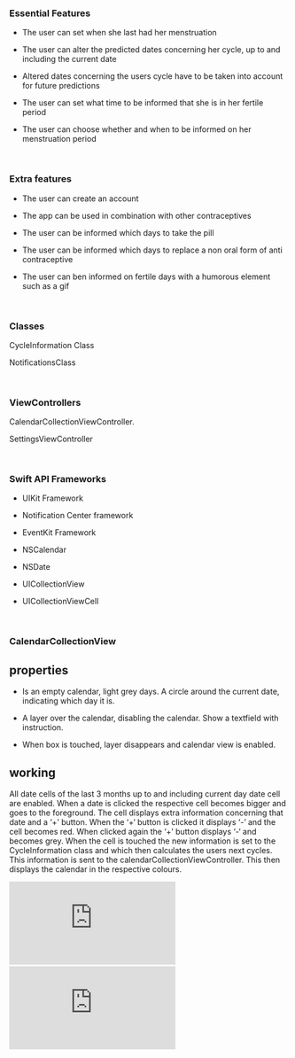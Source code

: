 ### Essential Features

-   The user can set when she last had her menstruation

-   The user can alter the predicted dates concerning her cycle, up to and
    including the current date

-   Altered dates concerning the users cycle have to be taken into account for
    future predictions

-   The user can set what time to be informed that she is in her fertile period

-   The user can choose whether and when to be informed on her menstruation
    period

 

### Extra features 

-   The user can create an account

-   The app can be used in combination with other contraceptives

-   The user can be informed which days to take the pill

-   The user can be informed which days to replace a non oral form of anti
    contraceptive

-   The user can ben informed on fertile days with a humorous element such as a
    gif

 

### Classes

CycleInformation Class

NotificationsClass

 

### ViewControllers

CalendarCollectionViewController.

SettingsViewController

 

### Swift API Frameworks 

-   UIKit Framework

-   Notification Center framework 

-   EventKit Framework

-   NSCalendar

-   NSDate

-   UICollectionView

-   UICollectionViewCell

 

### CalendarCollectionView

## properties
-   Is an empty calendar, light grey days. A circle around the current date,
    indicating which day it is.

-   A layer over the calendar, disabling the calendar. Show a textfield with
    instruction.

-   When box is touched, layer disappears and calendar view is enabled.


## working
All date cells of the last 3 months up to and including current day date cell
are enabled. When a date is clicked the respective cell becomes bigger and goes
to the foreground. The cell displays extra information concerning that date and
a ‘+’ button. When the ‘+‘ button is clicked it displays ‘-’ and the cell
becomes red. When clicked again the ‘+’ button displays ‘-‘ and becomes grey.
When the cell is touched the new information is set to the CycleInformation
class and which then calculates the users next cycles. This information is sent
to the calendarCollectionViewController. This then displays the calendar in the
respective colours. 

![alt text][calendar]
![alt text][settings]

[calendar]: https://github.com/svbeemen/Eve/blob/master/Docs/initialInterface.pdf
[settings]: https://github.com/svbeemen/Eve/blob/master/Docs/calendarInterface.pdf
 

